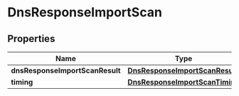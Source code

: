 # DnsResponseImportScan

## Properties
Name | Type | Description | Notes
------------ | ------------- | ------------- | -------------
**dnsResponseImportScanResult** | [**DnsResponseImportScanResult**](DnsResponseImportScanResult.md) |  |  [optional]
**timing** | [**DnsResponseImportScanTiming**](DnsResponseImportScanTiming.md) |  |  [optional]
